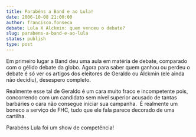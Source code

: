 ```yaml
---
title: Parabéns a Band e ao Lula!
date: 2006-10-08 21:00:00
author: francisco.fonseca
debate: Lula X Alckmin: quem venceu o debate?
slug: parabens-a-band-e-ao-lula
status: publish 
type: post
---
```


Em primeiro lugar a Band deu uma aula em matéria de debate, comparado com o gélido debate da globo. Agora para saber quem ganhou ou perdeu o debate é só ver os artigos dos eleitores de Geraldo ou Alckmin (ele ainda não decidiu), desespero completo.


Realmente esse tal de Geraldo é um cara muito fraco e incompetente pois, concorrendo com um candidato sem nível superior acusado de tantas barbáries o cara não consegue iniciar sua campanha.  É realmente um boneco a serviço de FHC, tudo que ele fala parece decorado de uma cartilha. 


Parabéns Lula foi um show de competência!



